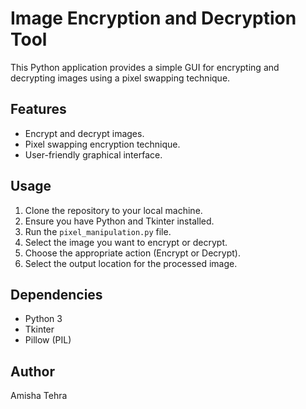 # Image Encryption and Decryption Tool

This Python application provides a simple GUI for encrypting and decrypting images using a pixel swapping technique.

## Features

- Encrypt and decrypt images.
- Pixel swapping encryption technique.
- User-friendly graphical interface.

## Usage

1. Clone the repository to your local machine.
2. Ensure you have Python and Tkinter installed.
3. Run the `pixel_manipulation.py` file.
4. Select the image you want to encrypt or decrypt.
5. Choose the appropriate action (Encrypt or Decrypt).
6. Select the output location for the processed image.

## Dependencies

- Python 3
- Tkinter
- Pillow (PIL)

## Author

Amisha Tehra
